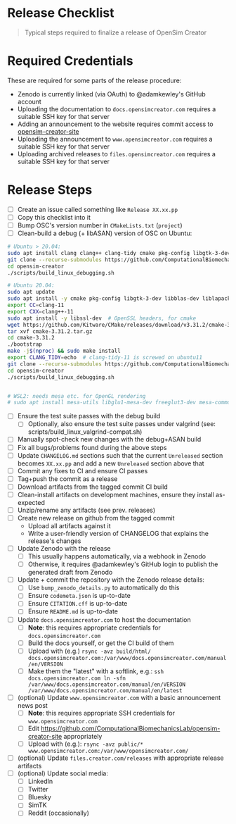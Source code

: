 # Release Checklist

> Typical steps required to finalize a release of OpenSim Creator


# Required Credentials

These are required for some parts of the release procedure:

- Zenodo is currently linked (via OAuth) to @adamkewley's GitHub account
- Uploading the documentation to `docs.opensimcreator.com` requires a suitable
  SSH key for that server
- Adding an announcement to the website requires commit access to
  [opensim-creator-site](https://github.com/ComputationalBiomechanicsLab/opensim-creator-site)
- Uploading the announcement to `www.opensimcreator.com` requires a suitable
  SSH key for that server
- Uploading archived releases to `files.opensimcreator.com` requires a suitable
  SSH key for that server


# Release Steps

- [ ] Create an issue called something like `Release XX.xx.pp`
- [ ] Copy this checklist into it
- [ ] Bump OSC's version number in `CMakeLists.txt` (`project`)
- [ ] Clean-build a debug (+ libASAN) version of OSC on Ubuntu:

```bash
# Ubuntu > 20.04:
sudo apt install clang clang++ clang-tidy cmake pkg-config libgtk-3-dev libblas-dev liblapack-dev
git clone --recurse-submodules https://github.com/ComputationalBiomechanicsLab/opensim-creator
cd opensim-creator
./scripts/build_linux_debugging.sh

# Ubuntu 20.04:
sudo apt update
sudo apt install -y cmake pkg-config libgtk-3-dev libblas-dev liblapack-dev clang-11 clang-tidy-11 libstdc++-10-dev
export CC=clang-11
export CXX=clang++-11
sudo apt install -y libssl-dev  # OpenSSL headers, for cmake
wget https://github.com/Kitware/CMake/releases/download/v3.31.2/cmake-3.31.2.tar.gz
tar xvf cmake-3.31.2.tar.gz
cd cmake-3.31.2
./bootstrap
make -j$(nproc) && sudo make install
export CLANG_TIDY=echo  # clang-tidy-11 is screwed on ubuntu11
git clone --recurse-submodules https://github.com/ComputationalBiomechanicsLab/opensim-creator
cd opensim-creator
./scripts/build_linux_debugging.sh


# WSL2: needs mesa etc. for OpenGL rendering
# sudo apt install mesa-utils libglu1-mesa-dev freeglut3-dev mesa-common-dev  # (wsl2)
```

- [ ] Ensure the test suite passes with the debug build
  - [ ] Optionally, also ensure the test suite passes under valgrind (see: scripts/build_linux_valgrind-compat.sh)
- [ ] Manually spot-check new changes with the debug+ASAN build
- [ ] Fix all bugs/problems found during the above steps
- [ ] Update `CHANGELOG.md` sections such that the current `Unreleased`
      section becomes `XX.xx.pp` and add a new `Unreleased` section
      above that
- [ ] Commit any fixes to CI and ensure CI passes
- [ ] Tag+push the commit as a release
- [ ] Download artifacts from the tagged commit CI build
- [ ] Clean-install artifacts on development machines, ensure they install as-expected
- [ ] Unzip/rename any artifacts (see prev. releases)
- [ ] Create new release on github from the tagged commit
  - Upload all artifacts against it
  - Write a user-friendly version of CHANGELOG that explains the release's
    changes
- [ ] Update Zenodo with the release
  - [ ] This usually happens automatically, via a webhook in Zenodo
  - [ ] Otherwise, it requires @adamkewley's GitHub login to publish
        the generated draft from Zenodo
- [ ] Update + commit the repository with the Zenodo release details:
  - [ ] Use `bump_zenodo_details.py` to automatically do this
  - [ ] Ensure `codemeta.json` is up-to-date
  - [ ] Ensure `CITATION.cff` is up-to-date
  - [ ] Ensure `README.md` is up-to-date
- [ ] Update `docs.opensimcreator.com` to host the documentation
  - [ ] **Note**: this requires appropriate credentials for `docs.opensimcreator.com`
  - [ ] Build the docs yourself, or get the CI build of them
  - [ ] Upload with (e.g.) `rsync -avz build/html/ docs.opensimcreator.com:/var/www/docs.opensimcreator.com/manual/en/VERSION`
  - [ ] Make them the "latest" with a softlink, e.g.: `ssh docs.opensimcreator.com ln -sfn /var/www/docs.opensimcreator.com/manual/en/VERSION /var/www/docs.opensimcreator.com/manual/en/latest`
- [ ] (optional) Update `www.opensimcreator.com` with a basic announcement news post
  - [ ] **Note**: this requires appropriate SSH credentials for `www.opensimcreator.com`
  - [ ] Edit https://github.com/ComputationalBiomechanicsLab/opensim-creator-site appropriately
  - [ ] Upload with (e.g.): `rsync -avz public/* www.opensimcreator.com:/var/www/opensimcreator.com/`
- [ ] (optional) Update `files.creator.com/releases` with appropriate release artifacts
- [ ] (optional) Update social media:
  - [ ] LinkedIn
  - [ ] Twitter
  - [ ] Bluesky
  - [ ] SimTK
  - [ ] Reddit (occasionally)
